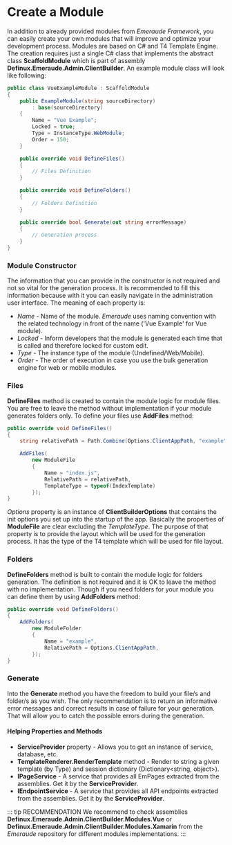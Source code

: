 # Create a Module

In addition to already provided modules from *Emeraude Framework*, you can easily create your own modules that will improve 
and optimize your development process. Modules are based on C# and T4 Template Engine. The creation requires just a 
single C# class that implements the abstract class **ScaffoldModule** which is part of assembly **Definux.Emeraude.Admin.ClientBuilder**.
An example module class will look like following:
```cs
public class VueExampleModule : ScaffoldModule
{
    public ExampleModule(string sourceDirectory)
        : base(sourceDirectory)
    {
        Name = "Vue Example";
        Locked = true;
        Type = InstanceType.WebModule;
        Order = 150;
    }

    public override void DefineFiles()
    {
        // Files Definition
    }

    public override void DefineFolders()
    {
        // Folders Definition
    }

    public override bool Generate(out string errorMessage)
    {
        // Generation process
    }
}
```

### Module Constructor
The information that you can provide in the constructor is not required and not so vital for the generation process.
It is recommended to fill this information because with it you can easily navigate in the administration user interface.
The meaning of each property is:
- *Name* - Name of the module. *Emeraude* uses naming convention with the related technology in front of the name ('Vue Example' for Vue module).
- *Locked* - Inform developers that the module is generated each time that is called and therefore locked for custom edit.
- *Type* - The instance type of the module (Undefined/Web/Mobile).
- *Order* - The order of execution in case you use the bulk generation engine for web or mobile modules.

### Files
**DefineFiles** method is created to contain the module logic for module files. You are free to leave the method without
implementation if your module generates folders only. To define your files use **AddFiles** method:
```cs
public override void DefineFiles()
{
    string relativePath = Path.Combine(Options.ClientAppPath, "example");

    AddFiles(
        new ModuleFile
        {
            Name = "index.js",
            RelativePath = relativePath,
            TemplateType = typeof(IndexTemplate)
        });
}
```
*Options* property is an instance of **ClientBuilderOptions** that contains the init options you set up into the startup of the app.
Basically the properties of **ModuleFile** are clear excluding the *TemplateType*. The purpose of that property is to 
provide the layout which will be used for the generation process. It has the type of the T4 template which will be used
for file layout.

### Folders
**DefineFolders** method is built to contain the module logic for folders generation. The definition is not required and it 
is OK to leave the method with no implementation. Though if you need folders for your module you can define them by using 
**AddFolders** method:
```cs
public override void DefineFolders()
{
    AddFolders(
        new ModuleFolder
        {
            Name = "example",
            RelativePath = Options.ClientAppPath,
        });
}
```

### Generate
Into the **Generate** method you have the freedom to build your file/s and folder/s as you wish. The only recommendation is to
return an informative error messages and correct results in case of failure for your generation. That will allow you to catch the 
possible errors during the generation.

#### Helping Properties and Methods
- **ServiceProvider** property - Allows you to get an instance of service, database, etc.
- **TemplateRenderer.RenderTemplate** method - Render to string a given template (by Type) and session dictionary (Dictionary<string, object>).
- **IPageService** - A service that provides all EmPages extracted from the assemblies. Get it by the **ServiceProvider**.
- **IEndpointService** - A service that provides all API endpoints extracted from the assemblies. Get it by the **ServiceProvider**.

::: tip RECOMMENDATION
We recommend to check assemblies **Definux.Emeraude.Admin.ClientBuilder.Modules.Vue** or **Definux.Emeraude.Admin.ClientBuilder.Modules.Xamarin**
from the *Emeraude* repository for different modules implementations.
:::